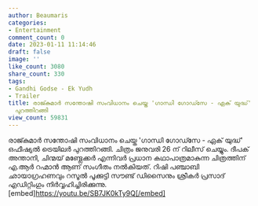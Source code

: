 ```yaml
---
author: Beaumaris
categories:
- Entertainment
comment_count: 0
date: 2023-01-11 11:14:46
draft: false
image: ''
like_count: 3080
share_count: 330
tags:
- Gandhi Godse - Ek Yudh
- Trailer
title: രാജ്കുമാർ സന്തോഷി സംവിധാനം ചെയ്ത 'ഗാന്ധി ഗോഡ്സേ - ഏക് യുദ്ധ്' ഒഫീഷ്യൽ ട്രെയിലർ
  പുറത്തിറങ്ങി
view_count: 59831
---
```


രാജ്കുമാർ സന്തോഷി സംവിധാനം ചെയ്ത 'ഗാന്ധി ഗോഡ്സേ - ഏക് യുദ്ധ്' ഒഫീഷ്യൽ ട്രെയിലർ പുറത്തിറങ്ങി. ചിത്രം ജനുവരി 26 ന് റിലീസ് ചെയ്യും. ദീപക് അന്താനി, ചിന്മയ് മണ്ട്ലേക്കർ എന്നിവർ പ്രധാന കഥാപാത്രമാകുന്ന ചിത്രത്തിന് എ.ആർ റഹ്മാൻ ആണ് സംഗീതം നൽകിയത്. റിഷി പഞ്ചാബി ഛായാഗ്രഹണവും റസൂൽ പൂക്കുട്ടി സൗണ്ട് ഡിസൈനും ശ്രീകർ പ്രസാദ് എഡിറ്റിംഗും നിർവ്വഹിച്ചിരിക്കുന്നു. [embed]https://youtu.be/SB7JK0kTy9Q[/embed]